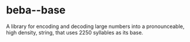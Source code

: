 # beba--base
A library for encoding and decoding large numbers into a pronounceable, high density, string, that uses 2250 syllables as its base.
